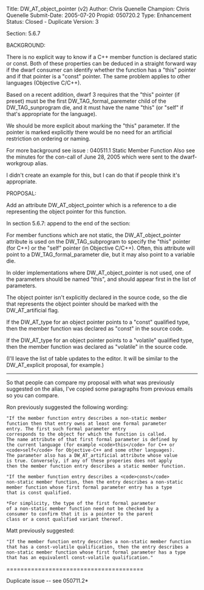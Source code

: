 Title:       DW_AT_object_pointer (v2)
Author:      Chris Quenelle
Champion:    Chris Quenelle
Submit-Date: 2005-07-20
Propid:      050720.2
Type:        Enhancement
Status:      Closed - Duplicate
Version:     3

Section: 5.6.7

BACKGROUND:

There is no explicit way to know if a C++ member function
is declared static or const.  Both of these properties can
be deduced in a straight forward way if the dwarf consumer
can identify whether the function has a "this" pointer
and if that pointer is a "const" pointer.  The same
problem applies to other languages (Objective C/C++).

Based on a recent addition, dwarf 3 requires that the
"this" pointer (if preset) must be the first DW_TAG_formal_paremeter
child of the DW_TAG_sunprogram die, and it must have the
name "this" (or "self" if that's appropriate for the language).

We should be more explicit about marking the "this" parameter.
If the pointer is marked explicitly there would be no need
for an artificial restriction on ordering or naming.

For more background see issue : 040511.1  Static Member Function
Also see the minutes for the con-call of June 28, 2005
which were sent to the dwarf-workgroup alias.

I didn't create an example for this, but I can do that
if people think it's appropriate.

PROPOSAL:

Add an attribute DW_AT_object_pointer which is a reference
to a die representing the object pointer for this function.

In section 5.6.7:
 append to the end of the section:

  For member functions which are not static, the DW_AT_object_pointer
  attribute is used on the DW_TAG_subprogram to specify the "this"
  pointer (for C++) or the "self" pointer (in Objective C/C++).
  Often, this attribute will point to a DW_TAG_formal_parameter
  die, but it may also point to a variable die.

  <italics>
  In older implementations where DW_AT_object_pointer is not used,
  one of the parameters should be named "this", and should appear
  first in the list of parameters.
  </italics>

  The object pointer isn't explicitly declared in the source code,
  so the die that represents the object pointer should be marked
  with the DW_AT_artificial flag.

  If the DW_AT_type for an object pointer points to a "const" qualified
  type, then the member function was declared as "const" in the source code.

  If the DW_AT_type for an object pointer points to a "volatile" qualified
  type, then the member function was declared as "volatile" in the source code.

(I'll leave the list of table updates to the editor.  It will
be similar to the DW_AT_explicit proposal, for example.)

-------------------------

So that people can compare my proposal with what was
previously suggested on the alias, I've copied some
paragraphs from previous emails so you can compare.

Ron previously suggested the following wording:

    "If the member function entry describes a non-static member
    function then that entry owns at least one formal parameter
    entry. The first such formal parameter entry
    corresponds to the object for which the function is called.
    The name attribute of that first formal parameter is defined by
    the current language (for example <code>this</code> for C++ or
    <code>self</code> for Objective-C++ and some other languages).
    The parameter also has a DW_AT_artificial attribute whose value
    is true. Conversely, if any of these properies does not apply
    then the member function entry describes a static member function.

    "If the member function entry describes a <code>const</code>
    non-static member function, then the entry describes a non-static
    member function whose first formal parameter entry has a type
    that is const qualified.

    *For simplicity, the type of the first formal parameter
    of a non-static member function need not be checked by a
    consumer to confirm that it is a pointer to the parent
    class or a const qualified variant thereof.

Matt previously suggested:

    "If the member function entry describes a non-static member function
    that has a const-volatile qualification, then the entry describes a
    non-static member function whose first formal parameter has a type
    that has an equivalentl const-volatile qualification."

=======================================

Duplicate issue -- see 050711.2*
